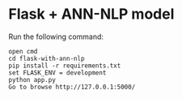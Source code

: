 # Flask + ANN-NLP model
Run the following command:
```
open cmd
cd flask-with-ann-nlp
pip install -r requirements.txt
set FLASK_ENV = development
python app.py
Go to browse http://127.0.0.1:5000/
```
